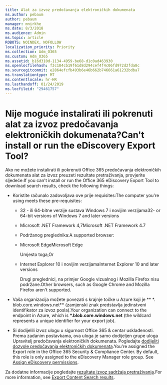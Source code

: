 ```yaml
---
title: Alat za izvoz predočavanja elektroničkih dokumenata
ms.author: pebaum
author: pebaum
manager: mnirkhe
ms.date: 8/3/2018
ms.audience: Admin
ms.topic: article
ROBOTS: NOINDEX, NOFOLLOW
localization_priority: Priority
ms.collection: Adm_O365
ms.custom: Adm_O365
ms.assetid: b16d310d-1134-4959-be68-d1c0ad463930
ms.openlocfilehash: f3c184cb19f61d8d294cef4f4c06fd972d2fda8c
ms.sourcegitcommit: e2864efcfb493b6e46b662b746661a61232bdba7
ms.translationtype: MT
ms.contentlocale: hr-HR
ms.lasthandoff: 01/24/2019
ms.locfileid: "29461757"
---
```

# <a name="cant-install-or-run-the-ediscovery-export-tool"></a><span data-ttu-id="a8d2e-102">Nije moguće instalirati ili pokrenuti alat za izvoz predočavanja elektroničkih dokumenata?</span><span class="sxs-lookup"><span data-stu-id="a8d2e-102">Can't install or run the eDiscovery Export Tool?</span></span>

<span data-ttu-id="a8d2e-103">Ako ne možete instalirati ili pokrenuti Office 365 predočavanja elektroničkih dokumenata alat za izvoz preuzeti rezultate pretraživanja, provjerite sljedeće:</span><span class="sxs-lookup"><span data-stu-id="a8d2e-103">If you can't install or run the Office 365 eDiscovery Export Tool to download search results, check the following things:</span></span>
  
- <span data-ttu-id="a8d2e-104">Koristite računalo zadovoljava ove prije requisites:</span><span class="sxs-lookup"><span data-stu-id="a8d2e-104">The computer you're using meets these pre-requisites:</span></span>
    
  - <span data-ttu-id="a8d2e-105">32 - ili 64-bitne verzije sustava Windows 7 i novijim verzijama</span><span class="sxs-lookup"><span data-stu-id="a8d2e-105">32- or 64-bit versions of Windows 7 and later versions</span></span>
    
  - <span data-ttu-id="a8d2e-106">Microsoft .NET Framework 4,7</span><span class="sxs-lookup"><span data-stu-id="a8d2e-106">Microsoft .NET Framework 4.7</span></span>
    
  - <span data-ttu-id="a8d2e-107">Podržanog preglednika:</span><span class="sxs-lookup"><span data-stu-id="a8d2e-107">A supported browser:</span></span>
    
  - <span data-ttu-id="a8d2e-108">Microsoft Edge</span><span class="sxs-lookup"><span data-stu-id="a8d2e-108">Microsoft Edge</span></span>
    
    <span data-ttu-id="a8d2e-109">Umjesto toga,</span><span class="sxs-lookup"><span data-stu-id="a8d2e-109">Or</span></span>
    
  - <span data-ttu-id="a8d2e-110">Internet Explorer 10 i novijim verzijama</span><span class="sxs-lookup"><span data-stu-id="a8d2e-110">Internet Explorer 10 and later versions</span></span>
    
    <span data-ttu-id="a8d2e-111">Drugi preglednici, na primjer Google vizualnog i Mozilla Firefox nisu podržane.</span><span class="sxs-lookup"><span data-stu-id="a8d2e-111">Other browsers, such as Google Chrome and Mozilla Firefox aren't supported.</span></span>
    
- <span data-ttu-id="a8d2e-112">Vaša organizacija možete povezati s krajnje točke u Azure koji je \*\* \*. blob.core.windows.net\*\* (zamjenski znak predstavlja jedinstveni identifikator za izvoz posla).</span><span class="sxs-lookup"><span data-stu-id="a8d2e-112">Your organization can connect to the endpoint in Azure, which is **\*.blob.core.windows.net** (the wildcard represents a unique identifier for your export job).</span></span> 
    
- <span data-ttu-id="a8d2e-p101">Si dodijelili izvoz ulogu u sigurnost Office 365 &amp; centar usklađenosti. Prema zadanim postavkama, ova uloga je samo dodijeljen grupe uloga Upravitelj predočavanja elektroničkih dokumenata. Pogledajte [dodijeliti dozvole predočavanja elektroničkih dokumenata](https://support.office.com/article/assign-ediscovery-permissions-in-the-office-365-security-compliance-center-5b9a067b-9d2e-4aa5-bb33-99d8c0d0b5d7#moreinfo).</span><span class="sxs-lookup"><span data-stu-id="a8d2e-p101">You're assigned the Export role in the Office 365 Security &amp; Compliance Center. By default, this role is only assigned to the eDiscovery Manager role group. See [Assign eDiscovery permissions](https://support.office.com/article/assign-ediscovery-permissions-in-the-office-365-security-compliance-center-5b9a067b-9d2e-4aa5-bb33-99d8c0d0b5d7#moreinfo).</span></span>
    
<span data-ttu-id="a8d2e-116">Za dodatne informacije pogledajte [rezultate izvoz sadržaja pretraživanja](https://support.office.com/article/Export-Content-Search-results-from-the-Office-365-Security-Compliance-Center-ed48d448-3714-4c42-85f5-10f75f6a4278).</span><span class="sxs-lookup"><span data-stu-id="a8d2e-116">For more information, see [Export Content Search results](https://support.office.com/article/Export-Content-Search-results-from-the-Office-365-Security-Compliance-Center-ed48d448-3714-4c42-85f5-10f75f6a4278).</span></span>
  

